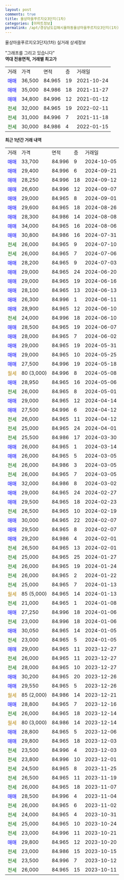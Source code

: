 ```yaml
---
layout: post
comments: true
title: 율상마을푸르지오3단지(1차)
categories: [아파트정보]
permalink: /apt/경상남도김해시율하동율상마을푸르지오3단지(1차)
---
```


율상마을푸르지오3단지(1차) 실거래 상세정보

<script type="text/javascript">
  google.charts.load('current', {'packages':['line', 'corechart']});
  google.charts.setOnLoadCallback(drawChart);

  function drawChart() {
    var data = new google.visualization.DataTable();
    data.addColumn('date', '거래일');
    data.addColumn('number', "매매");
    data.addColumn('number', "전세");
    data.addColumn('number', "전매");

    data.addRows([[new Date(Date.parse("2024-10-05")), 33700, null, null], [new Date(Date.parse("2024-09-21")), 29400, null, null], [new Date(Date.parse("2024-09-12")), 28250, null, null], [new Date(Date.parse("2024-09-07")), 26600, null, null], [new Date(Date.parse("2024-09-01")), 29000, null, null], [new Date(Date.parse("2024-08-26")), 29600, null, null], [new Date(Date.parse("2024-08-08")), 28300, null, null], [new Date(Date.parse("2024-08-06")), 34000, null, null], [new Date(Date.parse("2024-07-31")), 30800, null, null], [new Date(Date.parse("2024-07-10")), null, 26000, null], [new Date(Date.parse("2024-07-06")), null, 26000, null], [new Date(Date.parse("2024-07-03")), 28200, null, null], [new Date(Date.parse("2024-06-20")), 29000, null, null], [new Date(Date.parse("2024-06-16")), 29000, null, null], [new Date(Date.parse("2024-06-13")), 28100, null, null], [new Date(Date.parse("2024-06-11")), 26300, null, null], [new Date(Date.parse("2024-06-10")), 28900, null, null], [new Date(Date.parse("2024-06-10")), null, 24000, null], [new Date(Date.parse("2024-06-07")), 28500, null, null], [new Date(Date.parse("2024-06-02")), 28000, null, null], [new Date(Date.parse("2024-05-31")), 29000, null, null], [new Date(Date.parse("2024-05-25")), 29000, null, null], [new Date(Date.parse("2024-05-18")), 27500, null, null], [new Date(Date.parse("2024-05-08")), null, null, null], [new Date(Date.parse("2024-05-06")), 28950, null, null], [new Date(Date.parse("2024-05-01")), null, 26000, null], [new Date(Date.parse("2024-04-14")), 29000, null, null], [new Date(Date.parse("2024-04-12")), 27500, null, null], [new Date(Date.parse("2024-04-12")), null, 26000, null], [new Date(Date.parse("2024-04-01")), null, 25000, null], [new Date(Date.parse("2024-03-30")), null, 25500, null], [new Date(Date.parse("2024-03-14")), 26000, null, null], [new Date(Date.parse("2024-03-05")), 26000, null, null], [new Date(Date.parse("2024-03-05")), null, 26000, null], [new Date(Date.parse("2024-03-05")), null, 26000, null], [new Date(Date.parse("2024-03-02")), 32000, null, null], [new Date(Date.parse("2024-02-27")), 29000, null, null], [new Date(Date.parse("2024-02-23")), 29500, null, null], [new Date(Date.parse("2024-02-19")), null, 26500, null], [new Date(Date.parse("2024-02-07")), 30000, null, null], [new Date(Date.parse("2024-02-07")), 29500, null, null], [new Date(Date.parse("2024-02-01")), 29200, null, null], [new Date(Date.parse("2024-02-01")), null, 26500, null], [new Date(Date.parse("2024-01-27")), null, 25000, null], [new Date(Date.parse("2024-01-24")), null, 26000, null], [new Date(Date.parse("2024-01-22")), null, 26000, null], [new Date(Date.parse("2024-01-13")), null, 25000, null], [new Date(Date.parse("2024-01-13")), null, null, null], [new Date(Date.parse("2024-01-08")), null, 21000, null], [new Date(Date.parse("2024-01-06")), 27250, null, null], [new Date(Date.parse("2024-01-06")), null, 23000, null], [new Date(Date.parse("2024-01-05")), 30050, null, null], [new Date(Date.parse("2024-01-05")), null, 23000, null], [new Date(Date.parse("2023-12-27")), 29000, null, null], [new Date(Date.parse("2023-12-27")), null, 26000, null], [new Date(Date.parse("2023-12-27")), null, 28000, null], [new Date(Date.parse("2023-12-26")), 30200, null, null], [new Date(Date.parse("2023-12-26")), 29550, null, null], [new Date(Date.parse("2023-12-21")), null, null, null], [new Date(Date.parse("2023-12-16")), 28800, null, null], [new Date(Date.parse("2023-12-14")), null, 26000, null], [new Date(Date.parse("2023-12-14")), null, null, null], [new Date(Date.parse("2023-12-06")), 28800, null, null], [new Date(Date.parse("2023-12-03")), 29800, null, null], [new Date(Date.parse("2023-12-03")), null, 23500, null], [new Date(Date.parse("2023-12-01")), null, 23800, null], [new Date(Date.parse("2023-11-25")), null, 24500, null], [new Date(Date.parse("2023-11-19")), null, 26500, null], [new Date(Date.parse("2023-11-07")), null, 26000, null], [new Date(Date.parse("2023-11-04")), 28500, null, null], [new Date(Date.parse("2023-11-02")), null, 26000, null], [new Date(Date.parse("2023-10-31")), null, 24000, null], [new Date(Date.parse("2023-10-24")), null, 25000, null], [new Date(Date.parse("2023-10-21")), null, 23000, null], [new Date(Date.parse("2023-10-20")), 29800, null, null], [new Date(Date.parse("2023-10-15")), null, 23000, null], [new Date(Date.parse("2023-10-12")), null, 23500, null], [new Date(Date.parse("2023-10-11")), null, 26000, null]]);

    var options = {
      hAxis: {
        format: 'yyyy/MM/dd'
      },    
      lineWidth: 0,
      pointsVisible: true,    
      title: '최근 1년간 유형별 실거래가 분포',
      legend: { position: 'bottom' }
    };

    var formatter = new google.visualization.NumberFormat({pattern:'###,###'} );
    formatter.format(data, 1);
    formatter.format(data, 2);
    
    setTimeout(function() {
        var chart = new google.visualization.LineChart(document.getElementById('columnchart_material'));
        chart.draw(data, (options));
        document.getElementById('loading').style.display = 'none';
    }, 200);
  }
</script>


<div id="loading" style="z-index:20; display: block; margin-left: 0px">"그래프를 그리고 있습니다"</div>
<div id="columnchart_material" style="width: 95%; margin-left: 0px; display: block"></div>
<!-- contents start -->
<b>역대 전용면적, 거래별 최고가</b>
<table class="sortable">
    <tr>
      <td>거래</td>
      <td>가격</td>
      <td>면적</td>
      <td>층</td>
      <td>거래일</td>
    </tr>
        <tr>
          <td><a style="color: blue">매매</a></td>
          <td>36,500</td>
          <td>84.965</td>
          <td>19</td>
          <td>2021-10-24</td>
        </tr>            <tr>
          <td><a style="color: blue">매매</a></td>
          <td>35,000</td>
          <td>84.986</td>
          <td>18</td>
          <td>2021-11-27</td>
        </tr>            <tr>
          <td><a style="color: blue">매매</a></td>
          <td>34,800</td>
          <td>84.996</td>
          <td>12</td>
          <td>2021-01-12</td>
        </tr>        
        <tr>
              <td><a style="color: darkgreen">전세</a></td>
              <td>32,000</td>
              <td>84.965</td>
              <td>19</td>
              <td>2022-02-11</td>
            </tr>            <tr>
              <td><a style="color: darkgreen">전세</a></td>
              <td>31,000</td>
              <td>84.996</td>
              <td>7</td>
              <td>2021-11-18</td>
            </tr>            <tr>
              <td><a style="color: darkgreen">전세</a></td>
              <td>30,000</td>
              <td>84.986</td>
              <td>4</td>
              <td>2022-01-15</td>
            </tr>        
    
</table>

<b>최근 1년간 거래 내역</b>

<table class="sortable">
    <tr>
      <td>거래</td>
      <td>가격</td>
      <td>면적</td>
      <td>층</td>
      <td>거래일</td>
    </tr>
    <tr>
      <td><a style="color: blue">매매</a></td>
      <td>33,700</td>
      <td>84.996</td>
      <td>9</td>
      <td>2024-10-05</td>
    </tr>          <tr>
      <td><a style="color: blue">매매</a></td>
      <td>29,400</td>
      <td>84.996</td>
      <td>6</td>
      <td>2024-09-21</td>
    </tr>          <tr>
      <td><a style="color: blue">매매</a></td>
      <td>28,250</td>
      <td>84.996</td>
      <td>18</td>
      <td>2024-09-12</td>
    </tr>          <tr>
      <td><a style="color: blue">매매</a></td>
      <td>26,600</td>
      <td>84.996</td>
      <td>12</td>
      <td>2024-09-07</td>
    </tr>          <tr>
      <td><a style="color: blue">매매</a></td>
      <td>29,000</td>
      <td>84.965</td>
      <td>8</td>
      <td>2024-09-01</td>
    </tr>          <tr>
      <td><a style="color: blue">매매</a></td>
      <td>29,600</td>
      <td>84.965</td>
      <td>18</td>
      <td>2024-08-26</td>
    </tr>          <tr>
      <td><a style="color: blue">매매</a></td>
      <td>28,300</td>
      <td>84.986</td>
      <td>14</td>
      <td>2024-08-08</td>
    </tr>          <tr>
      <td><a style="color: blue">매매</a></td>
      <td>34,000</td>
      <td>84.965</td>
      <td>16</td>
      <td>2024-08-06</td>
    </tr>          <tr>
      <td><a style="color: blue">매매</a></td>
      <td>30,800</td>
      <td>84.986</td>
      <td>16</td>
      <td>2024-07-31</td>
    </tr>          <tr>
      <td><a style="color: darkgreen">전세</a></td>
      <td>26,000</td>
      <td>84.965</td>
      <td>9</td>
      <td>2024-07-10</td>
    </tr>          <tr>
      <td><a style="color: darkgreen">전세</a></td>
      <td>26,000</td>
      <td>84.965</td>
      <td>7</td>
      <td>2024-07-06</td>
    </tr>          <tr>
      <td><a style="color: blue">매매</a></td>
      <td>28,200</td>
      <td>84.965</td>
      <td>9</td>
      <td>2024-07-03</td>
    </tr>          <tr>
      <td><a style="color: blue">매매</a></td>
      <td>29,000</td>
      <td>84.965</td>
      <td>24</td>
      <td>2024-06-20</td>
    </tr>          <tr>
      <td><a style="color: blue">매매</a></td>
      <td>29,000</td>
      <td>84.965</td>
      <td>19</td>
      <td>2024-06-16</td>
    </tr>          <tr>
      <td><a style="color: blue">매매</a></td>
      <td>28,100</td>
      <td>84.965</td>
      <td>13</td>
      <td>2024-06-13</td>
    </tr>          <tr>
      <td><a style="color: blue">매매</a></td>
      <td>26,300</td>
      <td>84.996</td>
      <td>1</td>
      <td>2024-06-11</td>
    </tr>          <tr>
      <td><a style="color: blue">매매</a></td>
      <td>28,900</td>
      <td>84.965</td>
      <td>12</td>
      <td>2024-06-10</td>
    </tr>          <tr>
      <td><a style="color: darkgreen">전세</a></td>
      <td>24,000</td>
      <td>84.996</td>
      <td>18</td>
      <td>2024-06-10</td>
    </tr>          <tr>
      <td><a style="color: blue">매매</a></td>
      <td>28,500</td>
      <td>84.965</td>
      <td>19</td>
      <td>2024-06-07</td>
    </tr>          <tr>
      <td><a style="color: blue">매매</a></td>
      <td>28,000</td>
      <td>84.965</td>
      <td>7</td>
      <td>2024-06-02</td>
    </tr>          <tr>
      <td><a style="color: blue">매매</a></td>
      <td>29,000</td>
      <td>84.965</td>
      <td>19</td>
      <td>2024-05-31</td>
    </tr>          <tr>
      <td><a style="color: blue">매매</a></td>
      <td>29,000</td>
      <td>84.965</td>
      <td>10</td>
      <td>2024-05-25</td>
    </tr>          <tr>
      <td><a style="color: blue">매매</a></td>
      <td>27,500</td>
      <td>84.996</td>
      <td>19</td>
      <td>2024-05-18</td>
    </tr>          <tr>
      <td><a style="color: darkgoldenrod">월세</a></td>
      <td>80 (3,000)</td>
      <td>84.996</td>
      <td>8</td>
      <td>2024-05-08</td>
    </tr>          <tr>
      <td><a style="color: blue">매매</a></td>
      <td>28,950</td>
      <td>84.965</td>
      <td>16</td>
      <td>2024-05-06</td>
    </tr>          <tr>
      <td><a style="color: darkgreen">전세</a></td>
      <td>26,000</td>
      <td>84.965</td>
      <td>8</td>
      <td>2024-05-01</td>
    </tr>          <tr>
      <td><a style="color: blue">매매</a></td>
      <td>29,000</td>
      <td>84.965</td>
      <td>12</td>
      <td>2024-04-14</td>
    </tr>          <tr>
      <td><a style="color: blue">매매</a></td>
      <td>27,500</td>
      <td>84.996</td>
      <td>6</td>
      <td>2024-04-12</td>
    </tr>          <tr>
      <td><a style="color: darkgreen">전세</a></td>
      <td>26,000</td>
      <td>84.965</td>
      <td>11</td>
      <td>2024-04-12</td>
    </tr>          <tr>
      <td><a style="color: darkgreen">전세</a></td>
      <td>25,000</td>
      <td>84.965</td>
      <td>24</td>
      <td>2024-04-01</td>
    </tr>          <tr>
      <td><a style="color: darkgreen">전세</a></td>
      <td>25,500</td>
      <td>84.986</td>
      <td>17</td>
      <td>2024-03-30</td>
    </tr>          <tr>
      <td><a style="color: blue">매매</a></td>
      <td>26,000</td>
      <td>84.965</td>
      <td>1</td>
      <td>2024-03-14</td>
    </tr>          <tr>
      <td><a style="color: blue">매매</a></td>
      <td>26,000</td>
      <td>84.965</td>
      <td>5</td>
      <td>2024-03-05</td>
    </tr>          <tr>
      <td><a style="color: darkgreen">전세</a></td>
      <td>26,000</td>
      <td>84.986</td>
      <td>3</td>
      <td>2024-03-05</td>
    </tr>          <tr>
      <td><a style="color: darkgreen">전세</a></td>
      <td>26,000</td>
      <td>84.965</td>
      <td>7</td>
      <td>2024-03-05</td>
    </tr>          <tr>
      <td><a style="color: blue">매매</a></td>
      <td>32,000</td>
      <td>84.986</td>
      <td>8</td>
      <td>2024-03-02</td>
    </tr>          <tr>
      <td><a style="color: blue">매매</a></td>
      <td>29,000</td>
      <td>84.965</td>
      <td>24</td>
      <td>2024-02-27</td>
    </tr>          <tr>
      <td><a style="color: blue">매매</a></td>
      <td>29,500</td>
      <td>84.965</td>
      <td>18</td>
      <td>2024-02-23</td>
    </tr>          <tr>
      <td><a style="color: darkgreen">전세</a></td>
      <td>26,500</td>
      <td>84.965</td>
      <td>10</td>
      <td>2024-02-19</td>
    </tr>          <tr>
      <td><a style="color: blue">매매</a></td>
      <td>30,000</td>
      <td>84.965</td>
      <td>22</td>
      <td>2024-02-07</td>
    </tr>          <tr>
      <td><a style="color: blue">매매</a></td>
      <td>29,500</td>
      <td>84.965</td>
      <td>8</td>
      <td>2024-02-07</td>
    </tr>          <tr>
      <td><a style="color: blue">매매</a></td>
      <td>29,200</td>
      <td>84.986</td>
      <td>4</td>
      <td>2024-02-01</td>
    </tr>          <tr>
      <td><a style="color: darkgreen">전세</a></td>
      <td>26,500</td>
      <td>84.965</td>
      <td>13</td>
      <td>2024-02-01</td>
    </tr>          <tr>
      <td><a style="color: darkgreen">전세</a></td>
      <td>25,000</td>
      <td>84.965</td>
      <td>25</td>
      <td>2024-01-27</td>
    </tr>          <tr>
      <td><a style="color: darkgreen">전세</a></td>
      <td>26,000</td>
      <td>84.965</td>
      <td>19</td>
      <td>2024-01-24</td>
    </tr>          <tr>
      <td><a style="color: darkgreen">전세</a></td>
      <td>26,000</td>
      <td>84.965</td>
      <td>2</td>
      <td>2024-01-22</td>
    </tr>          <tr>
      <td><a style="color: darkgreen">전세</a></td>
      <td>25,000</td>
      <td>84.965</td>
      <td>7</td>
      <td>2024-01-13</td>
    </tr>          <tr>
      <td><a style="color: darkgoldenrod">월세</a></td>
      <td>85 (5,000)</td>
      <td>84.965</td>
      <td>14</td>
      <td>2024-01-13</td>
    </tr>          <tr>
      <td><a style="color: darkgreen">전세</a></td>
      <td>21,000</td>
      <td>84.965</td>
      <td>1</td>
      <td>2024-01-08</td>
    </tr>          <tr>
      <td><a style="color: blue">매매</a></td>
      <td>27,250</td>
      <td>84.996</td>
      <td>18</td>
      <td>2024-01-06</td>
    </tr>          <tr>
      <td><a style="color: darkgreen">전세</a></td>
      <td>23,000</td>
      <td>84.996</td>
      <td>18</td>
      <td>2024-01-06</td>
    </tr>          <tr>
      <td><a style="color: blue">매매</a></td>
      <td>30,050</td>
      <td>84.965</td>
      <td>14</td>
      <td>2024-01-05</td>
    </tr>          <tr>
      <td><a style="color: darkgreen">전세</a></td>
      <td>23,000</td>
      <td>84.965</td>
      <td>5</td>
      <td>2024-01-05</td>
    </tr>          <tr>
      <td><a style="color: blue">매매</a></td>
      <td>29,000</td>
      <td>84.965</td>
      <td>11</td>
      <td>2023-12-27</td>
    </tr>          <tr>
      <td><a style="color: darkgreen">전세</a></td>
      <td>26,000</td>
      <td>84.965</td>
      <td>11</td>
      <td>2023-12-27</td>
    </tr>          <tr>
      <td><a style="color: darkgreen">전세</a></td>
      <td>28,000</td>
      <td>84.965</td>
      <td>10</td>
      <td>2023-12-27</td>
    </tr>          <tr>
      <td><a style="color: blue">매매</a></td>
      <td>30,200</td>
      <td>84.965</td>
      <td>20</td>
      <td>2023-12-26</td>
    </tr>          <tr>
      <td><a style="color: blue">매매</a></td>
      <td>29,550</td>
      <td>84.965</td>
      <td>5</td>
      <td>2023-12-26</td>
    </tr>          <tr>
      <td><a style="color: darkgoldenrod">월세</a></td>
      <td>85 (2,000)</td>
      <td>84.986</td>
      <td>14</td>
      <td>2023-12-21</td>
    </tr>          <tr>
      <td><a style="color: blue">매매</a></td>
      <td>28,800</td>
      <td>84.965</td>
      <td>7</td>
      <td>2023-12-16</td>
    </tr>          <tr>
      <td><a style="color: darkgreen">전세</a></td>
      <td>26,000</td>
      <td>84.965</td>
      <td>18</td>
      <td>2023-12-14</td>
    </tr>          <tr>
      <td><a style="color: darkgoldenrod">월세</a></td>
      <td>80 (3,000)</td>
      <td>84.986</td>
      <td>14</td>
      <td>2023-12-14</td>
    </tr>          <tr>
      <td><a style="color: blue">매매</a></td>
      <td>28,800</td>
      <td>84.965</td>
      <td>5</td>
      <td>2023-12-06</td>
    </tr>          <tr>
      <td><a style="color: blue">매매</a></td>
      <td>29,800</td>
      <td>84.965</td>
      <td>18</td>
      <td>2023-12-03</td>
    </tr>          <tr>
      <td><a style="color: darkgreen">전세</a></td>
      <td>23,500</td>
      <td>84.996</td>
      <td>4</td>
      <td>2023-12-03</td>
    </tr>          <tr>
      <td><a style="color: darkgreen">전세</a></td>
      <td>23,800</td>
      <td>84.996</td>
      <td>10</td>
      <td>2023-12-01</td>
    </tr>          <tr>
      <td><a style="color: darkgreen">전세</a></td>
      <td>24,500</td>
      <td>84.965</td>
      <td>8</td>
      <td>2023-11-25</td>
    </tr>          <tr>
      <td><a style="color: darkgreen">전세</a></td>
      <td>26,500</td>
      <td>84.965</td>
      <td>11</td>
      <td>2023-11-19</td>
    </tr>          <tr>
      <td><a style="color: darkgreen">전세</a></td>
      <td>26,000</td>
      <td>84.965</td>
      <td>18</td>
      <td>2023-11-07</td>
    </tr>          <tr>
      <td><a style="color: blue">매매</a></td>
      <td>28,500</td>
      <td>84.996</td>
      <td>4</td>
      <td>2023-11-04</td>
    </tr>          <tr>
      <td><a style="color: darkgreen">전세</a></td>
      <td>26,000</td>
      <td>84.965</td>
      <td>6</td>
      <td>2023-11-02</td>
    </tr>          <tr>
      <td><a style="color: darkgreen">전세</a></td>
      <td>24,000</td>
      <td>84.965</td>
      <td>4</td>
      <td>2023-10-31</td>
    </tr>          <tr>
      <td><a style="color: darkgreen">전세</a></td>
      <td>25,000</td>
      <td>84.965</td>
      <td>10</td>
      <td>2023-10-24</td>
    </tr>          <tr>
      <td><a style="color: darkgreen">전세</a></td>
      <td>23,000</td>
      <td>84.996</td>
      <td>11</td>
      <td>2023-10-21</td>
    </tr>          <tr>
      <td><a style="color: blue">매매</a></td>
      <td>29,800</td>
      <td>84.965</td>
      <td>12</td>
      <td>2023-10-20</td>
    </tr>          <tr>
      <td><a style="color: darkgreen">전세</a></td>
      <td>23,000</td>
      <td>84.986</td>
      <td>15</td>
      <td>2023-10-15</td>
    </tr>          <tr>
      <td><a style="color: darkgreen">전세</a></td>
      <td>23,500</td>
      <td>84.996</td>
      <td>7</td>
      <td>2023-10-12</td>
    </tr>          <tr>
      <td><a style="color: darkgreen">전세</a></td>
      <td>26,000</td>
      <td>84.965</td>
      <td>15</td>
      <td>2023-10-11</td>
    </tr>      </table>
<!-- contents end -->    

